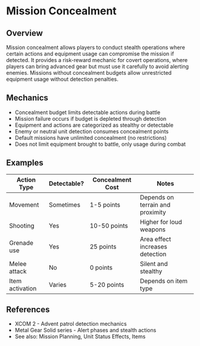 # Mission Concealment

## Overview
Mission concealment allows players to conduct stealth operations where certain actions and equipment usage can compromise the mission if detected. It provides a risk-reward mechanic for covert operations, where players can bring advanced gear but must use it carefully to avoid alerting enemies. Missions without concealment budgets allow unrestricted equipment usage without detection penalties.

## Mechanics
- Concealment budget limits detectable actions during battle
- Mission failure occurs if budget is depleted through detection
- Equipment and actions are categorized as stealthy or detectable
- Enemy or neutral unit detection consumes concealment points
- Default missions have unlimited concealment (no restrictions)
- Does not limit equipment brought to battle, only usage during combat

## Examples
| Action Type | Detectable? | Concealment Cost | Notes |
|-------------|-------------|------------------|-------|
| Movement | Sometimes | 1-5 points | Depends on terrain and proximity |
| Shooting | Yes | 10-50 points | Higher for loud weapons |
| Grenade use | Yes | 25 points | Area effect increases detection |
| Melee attack | No | 0 points | Silent and stealthy |
| Item activation | Varies | 5-20 points | Depends on item type |

## References
- XCOM 2 - Advent patrol detection mechanics
- Metal Gear Solid series - Alert phases and stealth actions
- See also: Mission Planning, Unit Status Effects, Items